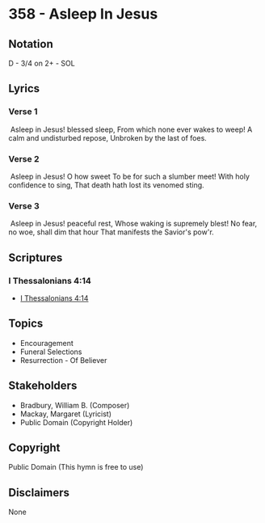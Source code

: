 # 358 - Asleep In Jesus

## Notation

D - 3/4 on 2+ - SOL

## Lyrics

### Verse 1

 Asleep in Jesus! blessed sleep, From which none ever wakes to weep! A calm and undisturbed repose, Unbroken by the last of foes.

### Verse 2

 Asleep in Jesus! O how sweet To be for such a slumber meet! With holy confidence to sing, That death hath lost its venomed sting.

### Verse 3

 Asleep in Jesus! peaceful rest, Whose waking is supremely blest! No fear, no woe, shall dim that hour That manifests the Savior's pow'r.


## Scriptures

### I Thessalonians 4:14

- [I Thessalonians 4:14](https://www.biblegateway.com/passage/?search=I%20Thessalonians%204%3A14)


## Topics

- Encouragement
- Funeral Selections
- Resurrection - Of Believer

## Stakeholders

- Bradbury, William B. (Composer)
- Mackay, Margaret (Lyricist)
- Public Domain (Copyright Holder)

## Copyright

Public Domain
(This hymn is free to use)

## Disclaimers

None

